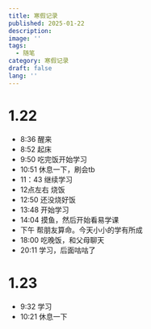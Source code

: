 ```yaml
---
title: 寒假记录
published: 2025-01-22
description: 
image: ''
tags:
  - 随笔
category: 寒假记录
draft: false
lang: ''
---
```

# 1.22
- 8:36 醒来
- 8:52 起床
- 9:50 吃完饭开始学习
- 10:51 休息一下，刷会tb
- 11：43 继续学习
- 12点左右 烧饭
- 12:50 还没烧好饭
- 13:48 开始学习
- 14:04 摸鱼，然后开始看易学课
- 下午 帮朋友算命。今天小小的学有所成
- 18:00 吃晚饭，和父母聊天
- 20:11 学习，后面咕咕了

# 1.23
- 9:32 学习
- 10:21 休息一下





